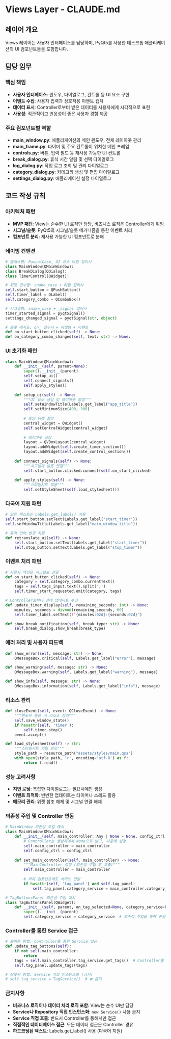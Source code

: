# Views Layer - CLAUDE.md

## 레이어 개요
Views 레이어는 사용자 인터페이스를 담당하며, PyQt5를 사용한 데스크톱 애플리케이션의 UI 컴포넌트들을 포함합니다.

## 담당 임무

### 핵심 책임
- **사용자 인터페이스**: 윈도우, 다이얼로그, 컨트롤 등 UI 요소 구현
- **이벤트 수집**: 사용자 입력과 상호작용 이벤트 캡처
- **데이터 표시**: Controller로부터 받은 데이터를 사용자에게 시각적으로 표현
- **사용성**: 직관적이고 반응성이 좋은 사용자 경험 제공

### 주요 컴포넌트별 역할
- **main_window.py**: 애플리케이션의 메인 윈도우, 전체 레이아웃 관리
- **main_frame.py**: 타이머 및 주요 컨트롤이 위치한 메인 프레임
- **controls.py**: 버튼, 입력 필드 등 재사용 가능한 UI 컨트롤
- **break_dialog.py**: 휴식 시간 알림 및 선택 다이얼로그
- **log_dialog.py**: 작업 로그 조회 및 관리 다이얼로그
- **category_dialog.py**: 카테고리 생성 및 편집 다이얼로그
- **settings_dialog.py**: 애플리케이션 설정 다이얼로그

## 코드 작성 규칙

### 아키텍처 패턴
- **MVP 패턴**: View는 순수한 UI 로직만 담당, 비즈니스 로직은 Controller에게 위임
- **시그널/슬롯**: PyQt5의 시그널/슬롯 메커니즘을 통한 이벤트 처리
- **컴포넌트 분리**: 재사용 가능한 UI 컴포넌트로 분해

### 네이밍 컨벤션
```python
# 클래스명: PascalCase, UI 요소 타입 접미사
class MainWindow(QMainWindow):
class BreakDialog(QDialog):
class TimerControl(QWidget):

# 위젯 변수명: snake_case + 타입 접미사
self.start_button = QPushButton()
self.timer_label = QLabel()
self.category_combo = QComboBox()

# 시그널명: snake_case + _signal 접미사
timer_started_signal = pyqtSignal()
settings_changed_signal = pyqtSignal(str, object)

# 슬롯 메서드: on_ 접두사 + 위젯명 + 이벤트
def on_start_button_clicked(self) -> None:
def on_category_combo_changed(self, text: str) -> None:
```

### UI 초기화 패턴
```python
class MainWindow(QMainWindow):
    def __init__(self, parent=None):
        super().__init__(parent)
        self.setup_ui()
        self.connect_signals()
        self.apply_styles()
    
    def setup_ui(self) -> None:
        """UI 요소 생성 및 레이아웃 설정"""
        self.setWindowTitle(Labels.get_label("app_title"))
        self.setMinimumSize(400, 300)
        
        # 중앙 위젯 설정
        central_widget = QWidget()
        self.setCentralWidget(central_widget)
        
        # 레이아웃 생성
        layout = QVBoxLayout(central_widget)
        layout.addWidget(self.create_timer_section())
        layout.addWidget(self.create_control_section())
    
    def connect_signals(self) -> None:
        """시그널과 슬롯 연결"""
        self.start_button.clicked.connect(self.on_start_clicked)
    
    def apply_styles(self) -> None:
        """스타일시트 적용"""
        self.setStyleSheet(self.load_stylesheet())
```

### 다국어 지원 패턴
```python
# 모든 텍스트는 Labels.get_label() 사용
self.start_button.setText(Labels.get_label("start_timer"))
self.setWindowTitle(Labels.get_label("main_window_title"))

# 동적 언어 변경 지원
def retranslate_ui(self) -> None:
    self.start_button.setText(Labels.get_label("start_timer"))
    self.stop_button.setText(Labels.get_label("stop_timer"))
```

### 이벤트 처리 패턴
```python
# 사용자 액션은 시그널로 전달
def on_start_button_clicked(self) -> None:
    category = self.category_combo.currentText()
    tags = self.tags_input.text().split(',')
    self.timer_start_requested.emit(category, tags)

# Controller로부터 상태 업데이트 수신
def update_timer_display(self, remaining_seconds: int) -> None:
    minutes, seconds = divmod(remaining_seconds, 60)
    self.timer_label.setText(f"{minutes:02d}:{seconds:02d}")

def show_break_notification(self, break_type: str) -> None:
    self.break_dialog.show_break(break_type)
```

### 에러 처리 및 사용자 피드백
```python
def show_error(self, message: str) -> None:
    QMessageBox.critical(self, Labels.get_label("error"), message)

def show_warning(self, message: str) -> None:
    QMessageBox.warning(self, Labels.get_label("warning"), message)

def show_info(self, message: str) -> None:
    QMessageBox.information(self, Labels.get_label("info"), message)
```

### 리소스 관리
```python
def closeEvent(self, event: QCloseEvent) -> None:
    """윈도우 종료 시 리소스 정리"""
    self.save_window_state()
    if hasattr(self, 'timer'):
        self.timer.stop()
    event.accept()

def load_stylesheet(self) -> str:
    """스타일시트 파일 로드"""
    style_path = resource_path("assets/styles/main.qss")
    with open(style_path, 'r', encoding='utf-8') as f:
        return f.read()
```

### 성능 고려사항
- **지연 로딩**: 복잡한 다이얼로그는 필요시에만 생성
- **이벤트 최적화**: 빈번한 업데이트는 타이머나 스레드 활용
- **메모리 관리**: 위젯 참조 해제 및 시그널 연결 해제

### 의존성 주입 및 Controller 연동
```python
# MainWindow 의존성 주입 예시
class MainWindow(QMainWindow):
    def __init__(self, main_controller: Any | None = None, config_ctrl: Any | None = None) -> None:
        # Controller는 생성자에서 None으로 받고, 나중에 설정
        self.main_controller = main_controller
        self.config_ctrl = config_ctrl
        
    def set_main_controller(self, main_controller) -> None:
        """MainController 설정 (의존성 주입 후 호출)"""
        self.main_controller = main_controller
        
        # 하위 컴포넌트에도 서비스 전달
        if hasattr(self, 'tag_panel') and self.tag_panel:
            self.tag_panel.category_service = main_controller.category_service

# TagButtonsPanel 의존성 주입 예시            
class TagButtonsPanel(QWidget):
    def __init__(self, parent, on_tag_selected=None, category_service=None):
        super().__init__(parent)
        self.category_service = category_service  # 의존성 주입을 통해 전달받음
```

### Controller를 통한 Service 접근
```python
# 올바른 방법: Controller를 통한 Service 접근
def update_tag_buttons(self):
    if not self.main_controller:
        return
    tags = self.main_controller.tag_service.get_tags()  # Controller를 통해 접근
    self.tag_panel.update_tags(tags)

# 잘못된 방법: Service 직접 인스턴스화 (금지)
# self.tag_service = TagService()  # ❌ 금지
```

### 금지사항
- **비즈니스 로직이나 데이터 처리 로직 포함**: View는 순수 UI만 담당
- **Service나 Repository 직접 인스턴스화**: `new Service()` 사용 금지
- **Service 직접 호출**: 반드시 Controller를 통해서만 접근
- **직접적인 데이터베이스 접근**: 모든 데이터 접근은 Controller 경유
- **하드코딩된 텍스트**: Labels.get_label() 사용 (다국어 지원)